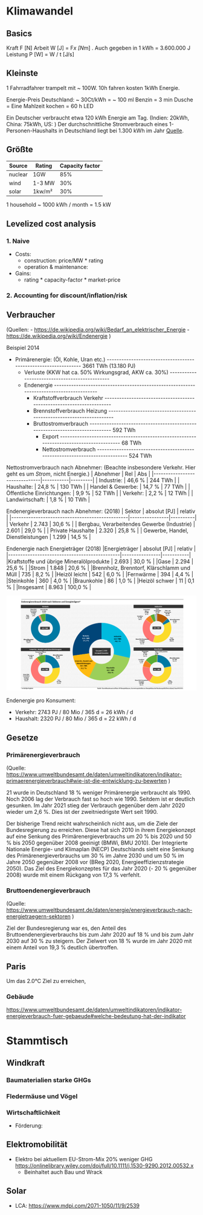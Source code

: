 # Klimawandel

## Basics

Kraft F [N]
Arbeit W [J] = F*x [N*m] . Auch gegeben in 1 kWh = 3.600.000 J
Leistung P [W] = W / t [J/s]

## Kleinste

1 Fahrradfahrer trampelt mit ~ 100W.
10h fahren kosten 1kWh Energie.

Energie-Preis Deutschland: ~ 30Ct/kWh
= ~ 100 ml Benzin
= 3 min Dusche
= Eine Mahlzeit kochen
= 60 h LED

Ein Deutscher verbraucht etwa 120 kWh Energie am Tag.
(Indien: 20kWh, China: 75kWh, US: )
Der durchschnittliche Stromverbrauch eines 1-Personen-Haushalts in Deutschland liegt bei 1.300 kWh im Jahr [Quelle](https://www.stromauskunft.de/stromverbrauch/wie-viel-strom-verbraucht-eine-person/).

## Größte

| Source  | Rating | Capacity factor |
| ------- | ------ | --------------- |
| nuclear | 1GW    | 85%             |
| wind    | 1-3 MW | 30%             |
| solar   | 1kw/m² | 30%             |

1 household ~ 1000 kWh / month = 1.5 kW

## Levelized cost analysis

### 1. Naive

- Costs:
  - construction: price/MW \* rating
  - operation & maintenance:
- Gains:
  - rating \* capacity-factor \* market-price

### 2. Accounting for discount/inflation/risk

## Verbraucher

(Quellen: - https://de.wikipedia.org/wiki/Bedarf_an_elektrischer_Energie - https://de.wikipedia.org/wiki/Endenergie
)

Beispiel 2014

- Primärenergie: (Öl, Kohle, Uran etc.) --------------------------------------------------------------- 3661 TWh (13.180 PJ)
  - Verluste (KKW hat ca. 50% Wirkungsgrad, AKW ca. 30%) ----------------------------------------------
  - Endenergie ----------------------------------------------------------------------------------------
    - Kraftstoffverbrauch Verkehr ---------------------------------------------------------------------
    - Brennstoffverbrauch Heizung ---------------------------------------------------------------------
    - Bruttostromverbrauch ---------------------------------------------------------------------------- 592 TWh
      - Export ---------------------------------------------------------------------------------------- 68 TWh
      - Nettostromverbrauch --------------------------------------------------------------------------- 524 TWh

Nettostromverbrauch nach Abnehmer:
(Beachte insbesondere Verkehr. Hier geht es um _Strom_, nicht Energie.)
| Abnehmer | Rel | Abs |
|-------------------------------|-----------|---------|
| Industrie: | 46,6 % | 244 TWh |
| Haushalte: | 24,8 % | 130 TWh |
| Handel & Gewerbe: | 14,7 % | 77 TWh |
| Öffentliche Einrichtungen: | 9,9 % | 52 TWh |
| Verkehr: | 2,2 % | 12 TWh |
| Landwirtschaft: | 1,8 % | 10 TWh |

Endenergieverbrauch nach Abnehmer: (2018)
| Sektor | absolut [PJ] | relativ |
|------------------------------------------------|----------------|----------|
| Verkehr | 2.743 | 30,6 % |
| Bergbau, Verarbeitendes Gewerbe (Industrie) | 2.601 | 29,0 % |
| Private Haushalte | 2.320 | 25,8 % |
| Gewerbe, Handel, Dienstleistungen | 1.299 | 14,5 % |

Endenergie nach Energieträger (2018)
|Energieträger | absolut [PJ] | relativ |
|----------------------------------------------|----------------|-----------|
|Kraftstoffe und übrige Mineralölprodukte | 2.693 | 30,0 % |
|Gase | 2.294 | 25,6 % |
|Strom | 1.848 | 20,6 % |
|Brennholz, Brenntorf, Klärschlamm und Müll | 735 | 8,2 % |
|Heizöl leicht | 542 | 6,0 % |
|Fernwärme | 394 | 4,4 % |
|Steinkohle | 360 | 4,0 % |
|Braunkohle | 86 | 1,0 % |
|Heizöl schwer | 11 | 0,1 % |
|Insgesamt | 8.963 | 100,0 % |

<img src="https://raw.githubusercontent.com/MichaelLangbein/tdl2/main/backend/data/assets/science/endenergie_nach_sektor.png" />

Endenergie pro Konsument:

- Verkehr: 2743 PJ / 80 Mio / 365 d = 26 kWh / d
- Haushalt: 2320 PJ / 80 Mio / 365 d = 22 kWh / d

## Gesetze

### Primärenergieverbrauch

(Quelle: https://www.umweltbundesamt.de/daten/umweltindikatoren/indikator-primaerenergieverbrauch#wie-ist-die-entwicklung-zu-bewerten )

21 wurde in Deutschland 18 % weniger Primärenergie verbraucht als 1990.
Noch 2006 lag der Verbrauch fast so hoch wie 1990. Seitdem ist er deutlich gesunken.
Im Jahr 2021 stieg der Verbrauch gegenüber dem Jahr 2020 wieder um 2,6 %. Dies ist der zweitniedrigste Wert seit 1990.

Der bisherige ⁠Trend⁠ reicht wahrscheinlich nicht aus, um die Ziele der Bundesregierung zu erreichen.
Diese hat sich 2010 in ihrem Energiekonzept auf eine Senkung des Primärenergieverbrauchs um 20 % bis 2020 und 50 % bis 2050 gegenüber 2008 geeinigt (BMWi, ⁠BMU⁠ 2010).
Der Integrierte Nationale Energie- und Klimaplan (NECP) Deutschlands sieht eine Senkung des Primärenergieverbrauchs um 30 % im Jahre 2030 und um 50 % im Jahre 2050 gegenüber 2008 vor (BReg 2020, Energieeffizienzstrategie 2050).
Das Ziel des Energiekonzeptes für das Jahr 2020 (- 20 % gegenüber 2008) wurde mit einem Rückgang von 17,3 % verfehlt.

### Bruttoendenergieverbrauch

(Quelle: https://www.umweltbundesamt.de/daten/energie/energieverbrauch-nach-energietraegern-sektoren )

Ziel der Bundesregierung war es, den Anteil des Bruttoendenergieverbrauchs bis zum Jahr 2020 auf 18 % und bis zum Jahr 2030 auf 30 % zu steigern.
Der Zielwert von 18 % wurde im Jahr 2020 mit einem Anteil von 19,3 % deutlich übertroffen.

## Paris

Um das 2.0°C Ziel zu erreichen,

### Gebäude

https://www.umweltbundesamt.de/daten/umweltindikatoren/indikator-energieverbrauch-fuer-gebaeude#welche-bedeutung-hat-der-indikator

# Stammtisch

## Windkraft

### Baumaterialien starke GHGs

### Fledermäuse und Vögel

### Wirtschaftlichkeit

- Förderung:

## Elektromobilität

- Elektro bei aktuellem EU-Strom-Mix 20% weniger GHG https://onlinelibrary.wiley.com/doi/full/10.1111/j.1530-9290.2012.00532.x
  - Beinhaltet auch Bau und Wrack

## Solar

- LCA: https://www.mdpi.com/2071-1050/11/9/2539
